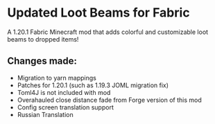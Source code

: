 # Updated Loot Beams for Fabric
A 1.20.1 Fabric Minecraft mod that adds colorful and customizable loot beams to dropped items!

## Changes made:
- Migration to yarn mappings
- Patches for 1.20.1 (such as 1.19.3 JOML migration fix)
- Toml4J is not included with mod
- Overahauled close distance fade from Forge version of this mod
- Config screen translation support
- Russian Translation